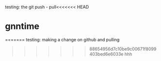 testing: the git push - pull<<<<<<< HEAD
# gnntime
=======
testing: making a change on github and pulling
>>>>>>> 88654956d7c10be9c00671f8099403bed6e6033e
hhh
